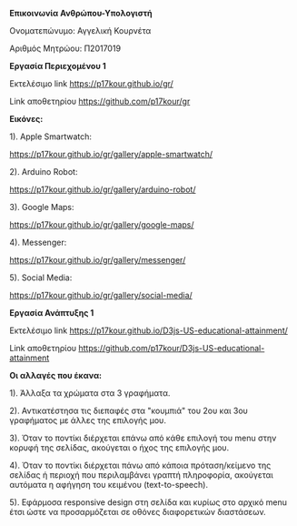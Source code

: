 **Επικοινωνία Ανθρώπου-Υπολογιστή**
 
 Ονοματεπώνυμο: Αγγελική Κουρνέτα
 
 Αριθμός Μητρώου: Π2017019
 
 **Εργασία Περιεχομένου 1**
 
 Εκτελέσιμο link https://p17kour.github.io/gr/
 
 Link αποθετηρίου https://github.com/p17kour/gr
 
 **Εικόνες:**
 
 1). Apple Smartwatch:
 
 https://p17kour.github.io/gr/gallery/apple-smartwatch/
 
 2). Arduino Robot:
 
 https://p17kour.github.io/gr/gallery/arduino-robot/
 
 3). Google Maps:
 
 https://p17kour.github.io/gr/gallery/google-maps/
 
 4). Messenger:
 
 https://p17kour.github.io/gr/gallery/messenger/
 
 5). Social Media:
 
 https://p17kour.github.io/gr/gallery/social-media/

**Εργασία Ανάπτυξης 1**

Εκτελέσιμο link https://p17kour.github.io/D3js-US-educational-attainment/

Link αποθετηρίου https://github.com/p17kour/D3js-US-educational-attainment

**Οι αλλαγές που έκανα:**

1). Άλλαξα τα χρώματα στα 3 γραφήματα.

2). Αντικατέστησα τις διεπαφές στα "κουμπιά" του 2ου και 3ου γραφήματος με άλλες της επιλογής μου.

3). Όταν το ποντίκι διέρχεται επάνω από κάθε επιλογή του menu στην κορυφή της σελίδας, ακούγεται ο ήχος της επιλογής μου.

4). Όταν το ποντίκι διέρχεται πάνω από κάποια πρόταση/κείμενο της σελίδας ή περιοχή που περιλαμβάνει γραπτή πληροφορία, ακούγεται αυτόματα η αφήγηση του κειμένου (text-to-speech).

5). Εφάρμοσα responsive design στη σελίδα και κυρίως στο αρχικό menu έτσι ώστε να προσαρμόζεται σε οθόνες διαφορετικών διαστάσεων.
